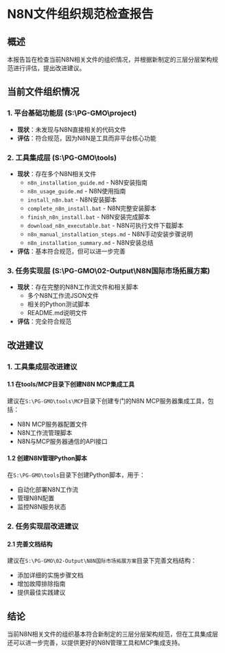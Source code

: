 # N8N文件组织规范检查报告

## 概述
本报告旨在检查当前N8N相关文件的组织情况，并根据新制定的三层分层架构规范进行评估，提出改进建议。

## 当前文件组织情况

### 1. 平台基础功能层 (S:\PG-GMO\project)
- **现状**：未发现与N8N直接相关的代码文件
- **评估**：符合规范，因为N8N是工具而非平台核心功能

### 2. 工具集成层 (S:\PG-GMO\tools)
- **现状**：存在多个N8N相关文件
  - `n8n_installation_guide.md` - N8N安装指南
  - `n8n_usage_guide.md` - N8N使用指南
  - `install_n8n.bat` - N8N安装脚本
  - `complete_n8n_install.bat` - N8N完整安装脚本
  - `finish_n8n_install.bat` - N8N安装完成脚本
  - `download_n8n_executable.bat` - N8N可执行文件下载脚本
  - `n8n_manual_installation_steps.md` - N8N手动安装步骤说明
  - `n8n_installation_summary.md` - N8N安装总结
- **评估**：基本符合规范，但可以进一步完善

### 3. 任务实现层 (S:\PG-GMO\02-Output\N8N国际市场拓展方案)
- **现状**：存在完整的N8N工作流文件和相关脚本
  - 多个N8N工作流JSON文件
  - 相关的Python测试脚本
  - README.md说明文件
- **评估**：完全符合规范

## 改进建议

### 1. 工具集成层改进建议

#### 1.1 在tools/MCP目录下创建N8N MCP集成工具
建议在`S:\PG-GMO\tools\MCP`目录下创建专门的N8N MCP服务器集成工具，包括：
- N8N MCP服务器配置文件
- N8N工作流管理脚本
- N8N与MCP服务器通信的API接口

#### 1.2 创建N8N管理Python脚本
在`S:\PG-GMO\tools`目录下创建Python脚本，用于：
- 自动化部署N8N工作流
- 管理N8N配置
- 监控N8N服务状态

### 2. 任务实现层改进建议

#### 2.1 完善文档结构
建议在`S:\PG-GMO\02-Output\N8N国际市场拓展方案`目录下完善文档结构：
- 添加详细的实施步骤文档
- 增加故障排除指南
- 提供最佳实践建议

## 结论
当前N8N相关文件的组织基本符合新制定的三层分层架构规范，但在工具集成层还可以进一步完善，以提供更好的N8N管理工具和MCP集成支持。